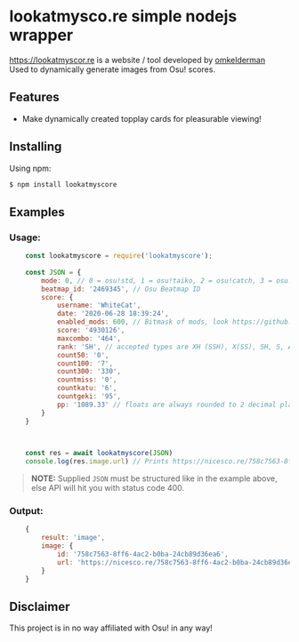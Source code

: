 # lookatmysco.re simple nodejs wrapper
https://lookatmyscor.re is a website / tool developed by [omkelderman][omkelderman] <br/> Used to dynamically generate images from Osu! scores.

## Features

- Make dynamically created topplay cards for pleasurable viewing!

## Installing

Using npm:

```bash
$ npm install lookatmyscore
```

## Examples

### Usage:
```js
    const lookatmyscore = require('lookatmyscore');
    
    const JSON = {
        mode: 0, // 0 = osu!std, 1 = osu!taiko, 2 = osu!catch, 3 = osu!mania
        beatmap_id: '2469345', // Osu Beatmap ID 
        score: {
            username: 'WhiteCat',
            date: '2020-06-28 18:39:24',
            enabled_mods: 600, // Bitmask of mods, look https://github.com/ppy/osu-api/wiki#mods
            score: '4930126',
            maxcombo: '464',
            rank: 'SH', // accepted types are XH (SSH), X(SS), SH, S, A, B, C or D 
            count50: '0',
            count100: '7',
            count300: '330',
            countmiss: '0',
            countkatu: '6',
            countgeki: '95',
            pp: '1089.33' // floats are always rounded to 2 decimal places
        }
    }


    
    const res = await lookatmyscore(JSON)
    console.log(res.image.url) // Prints https://nicesco.re/758c7563-8ff6-4ac2-b0ba-24cb89d36ea6.png
```
> **NOTE:** Supplied `JSON` must be structured like in the example above,
> else API will hit you with status code 400.
### Output:
```js
    {
        result: 'image',
        image: {
            id: '758c7563-8ff6-4ac2-b0ba-24cb89d36ea6',
            url: 'https://nicesco.re/758c7563-8ff6-4ac2-b0ba-24cb89d36ea6.png'
        }
    }
```

## Disclaimer

This project is in no way affiliated with Osu! in any way!

[omkelderman]: https://github.com/omkelderman